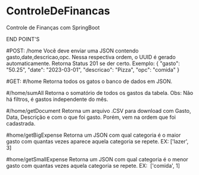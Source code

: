 # ControleDeFinancas
Controle de Finanças com SpringBoot

END POINT'S

#POST:
/home
Você deve enviar uma JSON contendo gasto,date,descricao,opc. Nessa respectiva ordem, o UUID é gerado automaticamente. Retorna Status 201 se der certo.
Exemplo:
{
    "gasto": "50.25",
    "date": "2023-03-01",
    "descricao": "Pizza",
    "opc": "comida"
}

#GET:
#/home
Retorna todos os gatos o banco de dados em JSON.

#/home/sumAll
Retorna o somatório de todos os gastos da tabela.
Obs: Não há filtros, é gastos independente do mês.

#/home/getDocument
Retorna um arquivo .CSV para download com Gasto, Data, Descrição e com o que foi gasto. Porém, vem na ordem que foi cadastrada.

#home/getBigExpense
Retorna um JSON com qual categoria é o maior gasto com quantas vezes aparece aquela categoria se repete.
EX: ['lazer', 3]

#home/getSmallExpense
Retorna um JSON com qual categoria é o menor gasto com quantas vezes aquela categoria se repete.
EX:  ['comida', 1]


